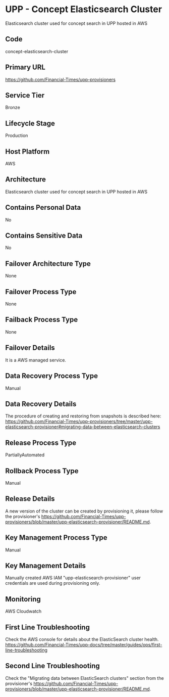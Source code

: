 <!--
    Written in the format prescribed by https://github.com/Financial-Times/runbook.md.
    Any future edits should abide by this format.
-->
# UPP - Concept Elasticsearch Cluster

Elasticsearch cluster used for concept search in UPP hosted in AWS

## Code

concept-elasticsearch-cluster

## Primary URL

https://github.com/Financial-Times/upp-provisioners

## Service Tier

Bronze

## Lifecycle Stage

Production

## Host Platform

AWS

## Architecture

Elasticsearch cluster used for concept search in UPP hosted in AWS

## Contains Personal Data

No

## Contains Sensitive Data

No

<!-- Placeholder - remove HTML comment markers to activate
## Can Download Personal Data
Choose Yes or No

...or delete this placeholder if not applicable to this system
-->

<!-- Placeholder - remove HTML comment markers to activate
## Can Contact Individuals
Choose Yes or No

...or delete this placeholder if not applicable to this system
-->

## Failover Architecture Type

None

## Failover Process Type

None

## Failback Process Type

None

## Failover Details

It is a AWS managed service.

## Data Recovery Process Type

Manual

## Data Recovery Details

The procedure of creating and restoring from snapshots is described here: <https://github.com/Financial-Times/upp-provisioners/tree/master/upp-elasticsearch-provisioner#migrating-data-between-elasticsearch-clusters>

## Release Process Type

PartiallyAutomated

## Rollback Process Type

Manual

## Release Details

A new version of the cluster can be created by provisioning it, please follow the provisioner's <https://github.com/Financial-Times/upp-provisioners/blob/master/upp-elasticsearch-provisioner/README.md>.

<!-- Placeholder - remove HTML comment markers to activate
## Heroku Pipeline Name
Enter descriptive text satisfying the following:
This is the name of the Heroku pipeline for this system. If you don't have a pipeline, this is the name of the app in Heroku. A pipeline is a group of Heroku apps that share the same codebase where each app in a pipeline represents the different stages in a continuous delivery workflow, i.e. staging, production.

...or delete this placeholder if not applicable to this system
-->

## Key Management Process Type

Manual

## Key Management Details

Manually created AWS IAM "upp-elasticsearch-provisioner" user credentials are used during provisioning only.

## Monitoring

AWS Cloudwatch

## First Line Troubleshooting

Check the AWS console for details about the ElasticSearch cluster health.
<https://github.com/Financial-Times/upp-docs/tree/master/guides/ops/first-line-troubleshooting>

## Second Line Troubleshooting

Check the "Migrating data between ElasticSearch clusters" section from the provisioner's <https://github.com/Financial-Times/upp-provisioners/blob/master/upp-elasticsearch-provisioner/README.md>.